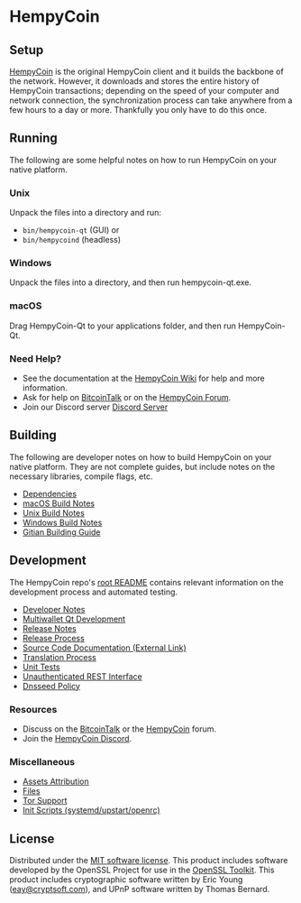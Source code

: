 HempyCoin
=============

Setup
---------------------
[HempyCoin](http://hempycoin.org/wallet) is the original HempyCoin client and it builds the backbone of the network. However, it downloads and stores the entire history of HempyCoin transactions; depending on the speed of your computer and network connection, the synchronization process can take anywhere from a few hours to a day or more. Thankfully you only have to do this once.

Running
---------------------
The following are some helpful notes on how to run HempyCoin on your native platform.

### Unix

Unpack the files into a directory and run:

- `bin/hempycoin-qt` (GUI) or
- `bin/hempycoind` (headless)

### Windows

Unpack the files into a directory, and then run hempycoin-qt.exe.

### macOS

Drag HempyCoin-Qt to your applications folder, and then run HempyCoin-Qt.

### Need Help?

* See the documentation at the [HempyCoin Wiki](https://github.com/HEMPYCOIN/HYC/wiki)
for help and more information.
* Ask for help on [BitcoinTalk](https://bitcointalk.org/index.php?topic=1262920.0) or on the [HempyCoin Forum](http://forum.hempycoin.org/).
* Join our Discord server [Discord Server](https://discord.hempycoin.org)

Building
---------------------
The following are developer notes on how to build HempyCoin on your native platform. They are not complete guides, but include notes on the necessary libraries, compile flags, etc.

- [Dependencies](dependencies.md)
- [macOS Build Notes](build-osx.md)
- [Unix Build Notes](build-unix.md)
- [Windows Build Notes](build-windows.md)
- [Gitian Building Guide](gitian-building.md)

Development
---------------------
The HempyCoin repo's [root README](/README.md) contains relevant information on the development process and automated testing.

- [Developer Notes](developer-notes.md)
- [Multiwallet Qt Development](multiwallet-qt.md)
- [Release Notes](release-notes.md)
- [Release Process](release-process.md)
- [Source Code Documentation (External Link)](https://www.fuzzbawls.pw/hempycoin/doxygen/)
- [Translation Process](translation_process.md)
- [Unit Tests](unit-tests.md)
- [Unauthenticated REST Interface](REST-interface.md)
- [Dnsseed Policy](dnsseed-policy.md)

### Resources
* Discuss on the [BitcoinTalk](https://bitcointalk.org/index.php?topic=1262920.0) or the [HempyCoin](http://forum.hempycoin.org/) forum.
* Join the [HempyCoin Discord](https://discord.hempycoin.org).

### Miscellaneous
- [Assets Attribution](assets-attribution.md)
- [Files](files.md)
- [Tor Support](tor.md)
- [Init Scripts (systemd/upstart/openrc)](init.md)

License
---------------------
Distributed under the [MIT software license](/COPYING).
This product includes software developed by the OpenSSL Project for use in the [OpenSSL Toolkit](https://www.openssl.org/). This product includes
cryptographic software written by Eric Young ([eay@cryptsoft.com](mailto:eay@cryptsoft.com)), and UPnP software written by Thomas Bernard.
